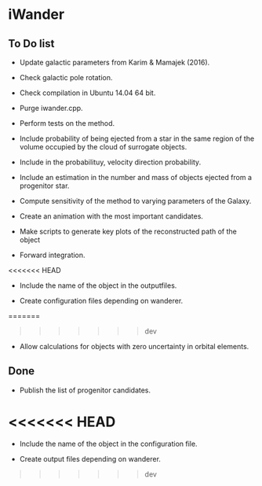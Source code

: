 iWander
=================

To Do list
------------

* Update galactic parameters from Karim & Mamajek (2016). 

* Check galactic pole rotation.

* Check compilation in Ubuntu 14.04 64 bit.

* Purge iwander.cpp.

* Perform tests on the method.

* Include probability of being ejected from a star in the same region
  of the volume occupied by the cloud of surrogate objects.

* Include in the probabilituy, velocity direction probability.

* Include an estimation in the number and mass of objects ejected from
  a progenitor star.

* Compute sensitivity of the method to varying parameters of the
  Galaxy.

* Create an animation with the most important candidates.

* Make scripts to generate key plots of the reconstructed path of the
  object

* Forward integration.

<<<<<<< HEAD
* Include the name of the object in the outputfiles.

* Create configuration files depending on wanderer.

=======
>>>>>>> dev
* Allow calculations for objects with zero uncertainty in orbital
  elements.

Done
------------

* Publish the list of progenitor candidates.

<<<<<<< HEAD
=======
* Include the name of the object in the configuration file.

* Create output files depending on wanderer.

>>>>>>> dev
